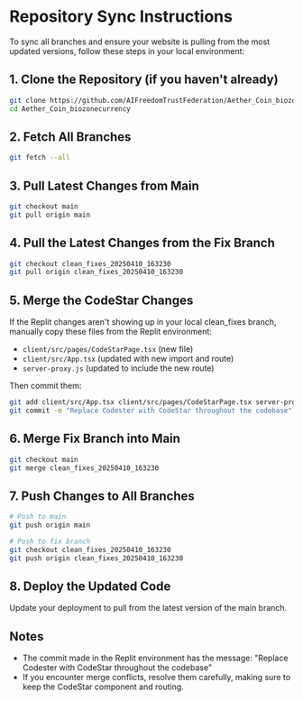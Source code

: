 # Repository Sync Instructions

To sync all branches and ensure your website is pulling from the most updated versions, follow these steps in your local environment:

## 1. Clone the Repository (if you haven't already)
```bash
git clone https://github.com/AIFreedomTrustFederation/Aether_Coin_biozonecurrency.git
cd Aether_Coin_biozonecurrency
```

## 2. Fetch All Branches
```bash
git fetch --all
```

## 3. Pull Latest Changes from Main
```bash
git checkout main
git pull origin main
```

## 4. Pull the Latest Changes from the Fix Branch
```bash
git checkout clean_fixes_20250410_163230
git pull origin clean_fixes_20250410_163230
```

## 5. Merge the CodeStar Changes
If the Replit changes aren't showing up in your local clean_fixes branch, manually copy these files from the Replit environment:
- `client/src/pages/CodeStarPage.tsx` (new file)
- `client/src/App.tsx` (updated with new import and route)
- `server-proxy.js` (updated to include the new route)

Then commit them:
```bash
git add client/src/App.tsx client/src/pages/CodeStarPage.tsx server-proxy.js
git commit -m "Replace Codester with CodeStar throughout the codebase"
```

## 6. Merge Fix Branch into Main
```bash
git checkout main
git merge clean_fixes_20250410_163230
```

## 7. Push Changes to All Branches
```bash
# Push to main
git push origin main

# Push to fix branch
git checkout clean_fixes_20250410_163230
git push origin clean_fixes_20250410_163230
```

## 8. Deploy the Updated Code
Update your deployment to pull from the latest version of the main branch.

## Notes
- The commit made in the Replit environment has the message: "Replace Codester with CodeStar throughout the codebase"
- If you encounter merge conflicts, resolve them carefully, making sure to keep the CodeStar component and routing.